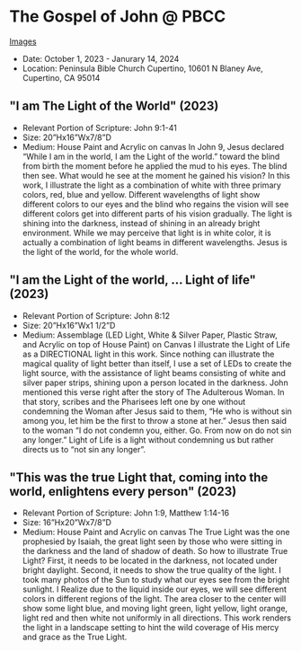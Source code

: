 # The Gospel of John @ PBCC
[Images](https://photos.app.goo.gl/4t1MVx4yK1WEeQpt7)
* Date: October 1, 2023 - Janurary 14, 2024
* Location: Peninsula Bible Church Cupertino, 10601 N Blaney Ave, Cupertino, CA 95014
## "I am The Light of the World" (2023)
* Relevant Portion of Scripture: John 9:1-41
* Size: 20”Hx16”Wx7/8”D
* Medium: House Paint and Acrylic on canvas
In John 9, Jesus declared “While I am in the world, I am the Light of the world.” toward the blind from birth the moment before he applied the mud to his eyes. The blind then see. What would he see at the moment he gained his vision? In this work, I illustrate the light as a combination of white with three primary colors, red, blue and yellow. Different wavelengths of light show different colors to our eyes and the blind who regains the vision will see different colors get into different parts of his vision gradually. The light is shining into the darkness, instead of shining in an already bright environment. While we may perceive that light is in white color, it is actually a combination of light beams in different wavelengths. Jesus is the light of the world, for the whole world. 
## "I am the Light of the world, ... Light of life" (2023)
* Relevant Portion of Scripture: John 8:12
* Size: 20”Hx16”Wx1 1/2”D
* Medium: Assemblage (LED Light, White & Silver Paper, Plastic Straw, and Acrylic on top of House Paint) on Canvas
I illustrate the Light of Life as a DIRECTIONAL light in this work. Since nothing can illustrate the magical quality of light better than itself, I use a set of LEDs to create the light source, with the assistance of light beams consisting of white and silver paper strips, shining upon a person located in the darkness. John mentioned this verse right after the story of The Adulterous Woman. In that story, scribes and the Pharisees left one by one without condemning the Woman after Jesus said to them, “He who is without sin among you, let him be the first to throw a stone at her.” Jesus then said to the woman “I do not condemn you, either. Go. From now on do not sin any longer.” Light of Life is a light without condemning us but rather directs us to “not sin any longer”. 
## "This was the true Light that, coming into the world, enlightens every person" (2023)
* Relevant Portion of Scripture: John 1:9, Matthew 1:14-16
* Size: 16”Hx20”Wx7/8”D
* Medium: House Paint and Acrylic on canvas
The True Light was the one prophesied by Isaiah, the great light seen by those who were sitting in the darkness and the land of shadow of death. So how to illustrate True Light? First, it needs to be located in the darkness, not located under bright daylight. Second, it needs to show the true quality of the light. I took many photos of the Sun to study what our eyes see from the bright sunlight. I Realize due to the liquid inside our eyes, we will see different colors in different regions of the light. The area closer to the center will show some light blue, and moving light green, light yellow, light orange, light red and then white not uniformly in all directions. This work renders the light in a landscape setting to hint the wild coverage of His mercy and grace as the True Light. 
